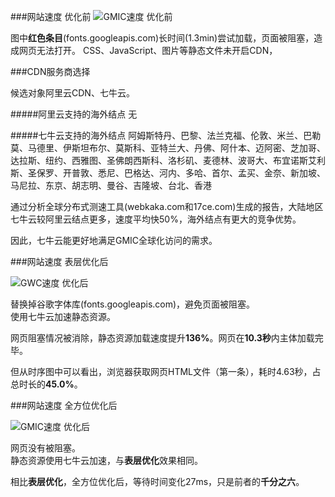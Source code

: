 ###网站速度 优化前
![GMIC速度 优化前](https://raw.githubusercontent.com/leeang/GMIC/master/report/img/gmic-speed-before.png)

图中**红色条目**(fonts.googleapis.com)长时间(1.3min)尝试加载，页面被阻塞，造成网页无法打开。
CSS、JavaScript、图片等静态文件未开启CDN，

###CDN服务商选择

候选对象阿里云CDN、七牛云。

#####阿里云支持的海外结点
无

#####七牛云支持的海外结点
阿姆斯特丹、巴黎、法兰克福、伦敦、米兰、巴勒莫、马德里、伊斯坦布尔、莫斯科、亚特兰大、丹佛、阿什本、迈阿密、芝加哥、达拉斯、纽约、西雅图、圣佛朗西斯科、洛杉矶、麦德林、波哥大、布宜诺斯艾利斯、圣保罗、开普敦、悉尼、巴格达、河内、多哈、首尔、孟买、金奈、新加坡、马尼拉、东京、胡志明、曼谷、吉隆坡、台北、香港

通过分析全球分布式测速工具(webkaka.com和17ce.com)生成的报告，大陆地区七牛云较阿里云结点更多，速度平均快50%，海外结点有更大的竞争优势。

因此，七牛云能更好地满足GMIC全球化访问的需求。

###网站速度 表层优化后

![GWC速度 优化后](https://raw.githubusercontent.com/leeang/GMIC/master/report/img/gwc-speed-before.png)

替换掉谷歌字体库(fonts.googleapis.com)，避免页面被阻塞。  
使用七牛云加速静态资源。

网页阻塞情况被消除，静态资源加载速度提升**136%**。网页在**10.3秒**内主体加载完毕。

但从时序图中可以看出，浏览器获取网页HTML文件（第一条），耗时4.63秒，占总时长的**45.0%**。

###网站速度 全方位优化后

![GMIC速度 优化后](https://raw.githubusercontent.com/leeang/GMIC/master/report/img/gmic-speed-before.png)

网页没有被阻塞。  
静态资源使用七牛云加速，与**表层优化**效果相同。

相比**表层优化**，全方位优化后，等待时间变化27ms，只是前者的**千分之六**。
